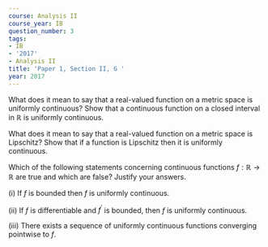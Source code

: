 ```yaml
---
course: Analysis II
course_year: IB
question_number: 3
tags:
- IB
- '2017'
- Analysis II
title: 'Paper 1, Section II, G '
year: 2017
---
```




What does it mean to say that a real-valued function on a metric space is uniformly continuous? Show that a continuous function on a closed interval in $\mathbb{R}$ is uniformly continuous.

What does it mean to say that a real-valued function on a metric space is Lipschitz? Show that if a function is Lipschitz then it is uniformly continuous.

Which of the following statements concerning continuous functions $f: \mathbb{R} \rightarrow \mathbb{R}$ are true and which are false? Justify your answers.

(i) If $f$ is bounded then $f$ is uniformly continuous.

(ii) If $f$ is differentiable and $f^{\prime}$ is bounded, then $f$ is uniformly continuous.

(iii) There exists a sequence of uniformly continuous functions converging pointwise to $f$.